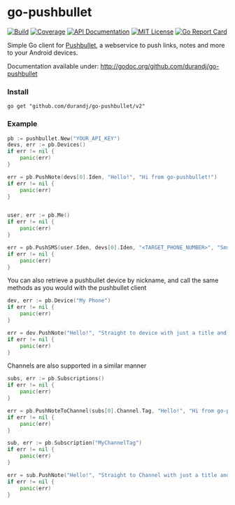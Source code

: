 go-pushbullet
=============

[![Build](https://img.shields.io/travis/durandj/go-pushbullet.svg?style=flat-square)](https://travis-ci.com/durandj/go-pushbullet)
[![Coverage](https://img.shields.io/coveralls/durandj/go-pushbullet.svg?style=flat-square)](https://coveralls.io/github/durandj/go-pushbullet)
[![API Documentation](https://img.shields.io/badge/api-GoDoc-blue.svg?style=flat-square)](https://godoc.org/github.com/durandj/go-pushbullet)
[![MIT License](https://img.shields.io/badge/license-MIT-blue.svg?style=flat-square)](http://opensource.org/licenses/MIT)
[![Go Report Card](https://goreportcard.com/badge/github.com/durandj/go-pushbullet)](https://goreportcard.com/report/github.com/durandj/go-pushbullet)

Simple Go client for [Pushbullet](http://pushbullet.com), a webservice to push
links, notes and more to your Android devices.

Documentation available under: http://godoc.org/github.com/durandj/go-pushbullet

### Install ###

	go get "github.com/durandj/go-pushbullet/v2"

### Example ###

```go
pb := pushbullet.New("YOUR_API_KEY")
devs, err := pb.Devices()
if err != nil {
	panic(err)
}

err = pb.PushNote(devs[0].Iden, "Hello!", "Hi from go-pushbullet!")
if err != nil {
	panic(err)
}


user, err := pb.Me()
if err != nil {
	panic(err)
}

err = pb.PushSMS(user.Iden, devs[0].Iden, "<TARGET_PHONE_NUMBER>", "Sms text")
if err != nil {
	panic(err)
}
```

You can also retrieve a pushbullet device by nickname, and call the same methods as you would with the pushbullet client
```go
dev, err := pb.Device("My Phone")
if err != nil {
	panic(err)
}

err = dev.PushNote("Hello!", "Straight to device with just a title and body")
if err != nil {
	panic(err)
}
```

Channels are also supported in a similar manner
```go
subs, err := pb.Subscriptions()
if err != nil {
	panic(err)
}

err = pb.PushNoteToChannel(subs[0].Channel.Tag, "Hello!", "Hi from go-pushbullet!")
if err != nil {
	panic(err)
}

sub, err := pb.Subscription("MyChannelTag")
if err != nil {
	panic(err)
}

err = sub.PushNote("Hello!", "Straight to Channel with just a title and body")
if err != nil {
	panic(err)
}

```
